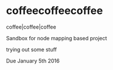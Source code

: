 # coffeecoffeecoffee
coffee|coffee|coffee

Sandbox for node mapping based project

trying out some stuff

Due January 5th 2016
